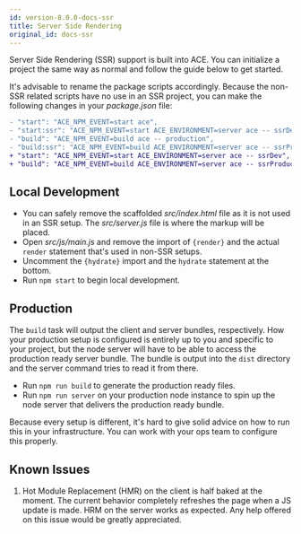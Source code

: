 ```yaml
---
id: version-8.0.0-docs-ssr
title: Server Side Rendering
original_id: docs-ssr
---
```


Server Side Rendering (SSR) support is built into ACE. You can initialize a project the same way as normal and follow the guide below to get started.

It's advisable to rename the package scripts accordingly. Because the non-SSR related scripts have no use in an SSR project, you can make the following changes in your *package.json* file:

```diff
- "start": "ACE_NPM_EVENT=start ace",
- "start:ssr": "ACE_NPM_EVENT=start ACE_ENVIRONMENT=server ace -- ssrDev",
- "build": "ACE_NPM_EVENT=build ace -- production",
- "build:ssr": "ACE_NPM_EVENT=build ACE_ENVIRONMENT=server ace -- ssrProduction",
+ "start": "ACE_NPM_EVENT=start ACE_ENVIRONMENT=server ace -- ssrDev",
+ "build": "ACE_NPM_EVENT=build ACE_ENVIRONMENT=server ace -- ssrProduction",
```

## Local Development
* You can safely remove the scaffolded *src/index.html* file as it is not used in an SSR setup. The *src/server.js* file is where the markup will be placed.
* Open *src/js/main.js* and remove the import of `{render}` and the actual `render` statement that's used in non-SSR setups.
* Uncomment the `{hydrate}` import and the `hydrate` statement at the bottom.
* Run `npm start` to begin local development.

## Production
The `build` task will output the client and server bundles, respectively. How your production setup is configured is entirely up to you and specific to your project, but the node server will have to be able to access the production ready server bundle. The bundle is output into the `dist` directory and the server command tries to read it from there.

* Run `npm run build` to generate the production ready files.
* Run `npm run server` on your production node instance to spin up the node server that delivers the production ready bundle.

Because every setup is different, it's hard to give solid advice on how to run this in your infrastructure. You can work with your ops team to configure this properly.

## Known Issues
1. Hot Module Replacement (HMR) on the client is half baked at the moment. The current behavior completely refreshes the page when a JS update is made. HRM on the server works as expected. Any help offered on this issue would be greatly appreciated.
